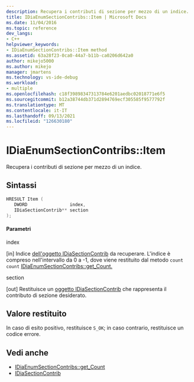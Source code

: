 ```yaml
---
description: Recupera i contributi di sezione per mezzo di un indice.
title: IDiaEnumSectionContribs::Item | Microsoft Docs
ms.date: 11/04/2016
ms.topic: reference
dev_langs:
- C++
helpviewer_keywords:
- IDiaEnumSectionContribs::Item method
ms.assetid: 63a28f23-0ca0-44a7-b11b-ca0206d642a0
author: mikejo5000
ms.author: mikejo
manager: jmartens
ms.technology: vs-ide-debug
ms.workload:
- multiple
ms.openlocfilehash: c18f39898347313784e6201aedbc02018771e6f5
ms.sourcegitcommit: b12a38744db371d2894769ecf305585f9577792f
ms.translationtype: MT
ms.contentlocale: it-IT
ms.lasthandoff: 09/13/2021
ms.locfileid: "126630180"
---
```

# <a name="idiaenumsectioncontribsitem"></a>IDiaEnumSectionContribs::Item
Recupera i contributi di sezione per mezzo di un indice.

## <a name="syntax"></a>Sintassi

```C++
HRESULT Item ( 
   DWORD                index,
   IDiaSectionContrib** section
);
```

#### <a name="parameters"></a>Parametri
 index

[in] Indice [dell'oggetto IDiaSectionContrib](../../debugger/debug-interface-access/idiasectioncontrib.md) da recuperare. L'indice è compreso nell'intervallo da 0 a -1, dove viene restituito dal metodo `count` `count` [IDiaEnumSectionContribs::get_Count.](../../debugger/debug-interface-access/idiaenumsectioncontribs-get-count.md)

 section

[out] Restituisce un [oggetto IDiaSectionContrib](../../debugger/debug-interface-access/idiasectioncontrib.md) che rappresenta il contributo di sezione desiderato.

## <a name="return-value"></a>Valore restituito
 In caso di esito positivo, restituisce `S_OK`; in caso contrario, restituisce un codice errore.

## <a name="see-also"></a>Vedi anche
- [IDiaEnumSectionContribs::get_Count](../../debugger/debug-interface-access/idiaenumsectioncontribs-get-count.md)
- [IDiaSectionContrib](../../debugger/debug-interface-access/idiasectioncontrib.md)
